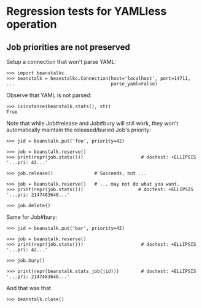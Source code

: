 Regression tests for YAMLless operation
=======================================

Job priorities are not preserved
--------------------------------

Setup a connection that won't parse YAML:

    >>> import beanstalkc
    >>> beanstalk = beanstalkc.Connection(host='localhost', port=14711,
    ...                                   parse_yaml=False)

Observe that YAML is not parsed:

    >>> isinstance(beanstalk.stats(), str)
    True

Note that while Job#release and Job#bury will still work, they won't
automatically maintain the released/buried Job's priority:

    >>> jid = beanstalk.put('foo', priority=42)

    >>> job = beanstalk.reserve()
    >>> print(repr(job.stats()))                     # doctest: +ELLIPSIS
    '...pri: 42...'

    >>> job.release()               # Succeeds, but ...

    >>> job = beanstalk.reserve()   # ... may not do what you want.
    >>> print(repr(job.stats()))                    # doctest: +ELLIPSIS
    '...pri: 2147483648...'

    >>> job.delete()

Same for Job#bury:

    >>> jid = beanstalk.put('bar', priority=42)

    >>> job = beanstalk.reserve()
    >>> print(repr(job.stats()))                     # doctest: +ELLIPSIS
    '...pri: 42...'

    >>> job.bury()

    >>> print(repr(beanstalk.stats_job(jid)))        # doctest: +ELLIPSIS
    '...pri: 2147483648...'

And that was that.

    >>> beanstalk.close()
